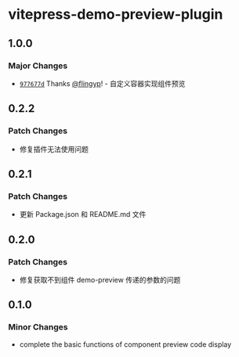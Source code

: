 # vitepress-demo-preview-plugin

## 1.0.0

### Major Changes

- [`977677d`](https://github.com/flingyp/vitepress-demo-preview/commit/977677d42f729bf50950fd2eb0087c1e54fbea11) Thanks [@flingyp](https://github.com/flingyp)! - 自定义容器实现组件预览

## 0.2.2

### Patch Changes

- 修复插件无法使用问题

## 0.2.1

### Patch Changes

- 更新 Package.json 和 README.md 文件

## 0.2.0

### Patch Changes

- 修复获取不到组件 demo-preview 传递的参数的问题

## 0.1.0

### Minor Changes

- complete the basic functions of component preview code display
